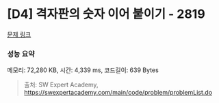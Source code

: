 # [D4] 격자판의 숫자 이어 붙이기 - 2819 

[문제 링크](https://swexpertacademy.com/main/code/problem/problemDetail.do?contestProbId=AV7I5fgqEogDFAXB) 

### 성능 요약

메모리: 72,280 KB, 시간: 4,339 ms, 코드길이: 639 Bytes



> 출처: SW Expert Academy, https://swexpertacademy.com/main/code/problem/problemList.do